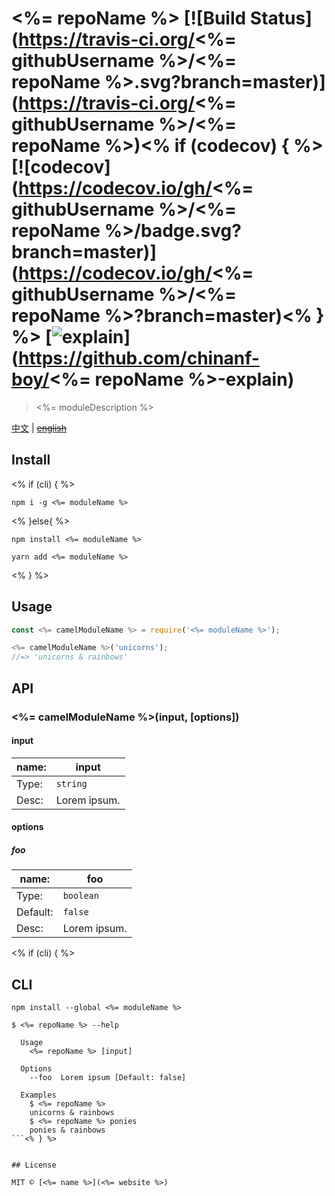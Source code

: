# <%= repoName %> [![Build Status](https://travis-ci.org/<%= githubUsername %>/<%= repoName %>.svg?branch=master)](https://travis-ci.org/<%= githubUsername %>/<%= repoName %>)<% if (codecov) { %> [![codecov](https://codecov.io/gh/<%= githubUsername %>/<%= repoName %>/badge.svg?branch=master)](https://codecov.io/gh/<%= githubUsername %>/<%= repoName %>?branch=master)<% } %> [![explain](http://llever.com/explain.svg)](https://github.com/chinanf-boy/<%= repoName %>-explain)

> <%= moduleDescription %>

[中文](./readme.md) | ~~[english](./readme.en.md)~~

## Install

<% if (cli) { %>

```
npm i -g <%= moduleName %>
```

<% }else{ %>

```
npm install <%= moduleName %>
```

```
yarn add <%= moduleName %>
```

<% } %>


## Usage

```js
const <%= camelModuleName %> = require('<%= moduleName %>');

<%= camelModuleName %>('unicorns');
//=> 'unicorns & rainbows'
```


## API

### <%= camelModuleName %>(input, [options])

#### input

name: | input
---------|----------
Type: | `string`
Desc: | Lorem ipsum.

#### options

##### foo

 name: | foo
---------|----------
Type: | `boolean`
Default: | `false`
Desc: | Lorem ipsum.

<% if (cli) { %>
## CLI

```
npm install --global <%= moduleName %>
```

```
$ <%= repoName %> --help

  Usage
    <%= repoName %> [input]

  Options
    --foo  Lorem ipsum [Default: false]

  Examples
    $ <%= repoName %>
    unicorns & rainbows
    $ <%= repoName %> ponies
    ponies & rainbows
```<% } %>


## License

MIT © [<%= name %>](<%= website %>)
